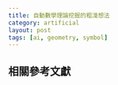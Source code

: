 ```yaml
---
title: 自動數學理論挖掘的粗淺想法
category: artificial
layout: post
tags: [ai, geometry, symbol]
---
```




## 相關參考文獻
